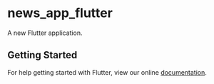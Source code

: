 # news_app_flutter

A new Flutter application.

## Getting Started

For help getting started with Flutter, view our online
[documentation](https://flutter.io/).
